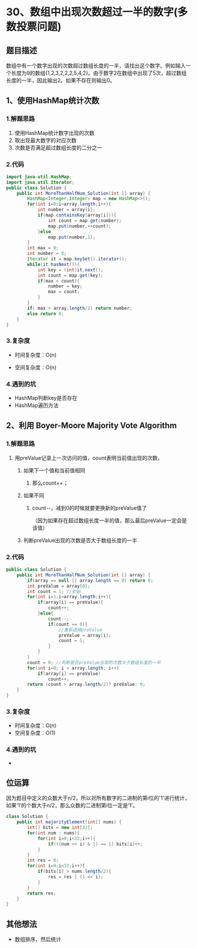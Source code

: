 # 30、数组中出现次数超过一半的数字(多数投票问题)

## 题目描述

数组中有一个数字出现的次数超过数组长度的一半，请找出这个数字。例如输入一个长度为9的数组{1,2,3,2,2,2,5,4,2}。由于数字2在数组中出现了5次，超过数组长度的一半，因此输出2。如果不存在则输出0。

## 1、使用HashMap统计次数

### 1.解题思路

1. 使用HashMap统计数字出现的次数
2. 取出现最大数字的对应次数
3. 次数是否满足超过数组长度的二分之一

### 2.代码

```java
import java.util.HashMap;
import java.util.Iterator;
public class Solution {
    public int MoreThanHalfNum_Solution(int [] array) {
        HashMap<Integer,Integer> map = new HashMap<>();
        for(int i=0;i<array.length;i++){
            int number = array[i];
            if(map.containsKey(array[i])){
                int count = map.get(number);
                map.put(number,++count);
            }else  
                map.put(number,1);
        } 
        int max = 0;
        int number = 0;
        Iterator it = map.keySet().iterator();
        while(it.hasNext()){
            int key = (int)it.next();
            int count = map.get(key);
            if(max < count){
                number = key;
                max = count;
            }
        }
        if( max > array.length/2) return number;
        else return 0;
    }
}
```

### 3.复杂度

* 时间复杂度：O(n)

* 空间复杂度：O(n)

### 4.遇到的坑

* HashMap判断key是否存在
* HashMap遍历方法

## 2、利用 Boyer-Moore Majority Vote Algorithm

### 1.解题思路

1. 用preValue记录上一次访问的值，count表明当前值出现的次数，

   1. 如果下一个值和当前值相同

      1. 那么count++；

   2. 如果不同

      1. count--，减到0的时候就要更换新的preValue值了

         （因为如果存在超过数组长度一半的值，那么最后preValue一定会是该值）

   3. 判断preValue出现的次数是否大于数组长度的一半


### 2.代码

```java
public class Solution {
    public int MoreThanHalfNum_Solution(int [] array) {
        if(array == null || array.length == 0) return 0;
        int preValue = array[0];
        int count = 1; //初始
        for(int i=1;i<array.length;i++){
            if(array[i] == preValue){
                count++;
            }else{
                count--;
                if(count == 0){
                    //重新选择preValue
                    preValue = array[i];
                    count = 1;
                }
            }
        }
        count = 0; //判断是否preValue出现的次数大于数组长度的一半
        for(int i=0; i < array.length; i++)
            if(array[i] == preValue)
                count++;
        return (count > array.length/2)? preValue: 0;
    }
}
```

### 3.复杂度

- 时间复杂度：O(n)
- 空间复杂度：O(1)

### 4.遇到的坑

- 

## 位运算

因为题目中定义的众数大于n/2，所以对所有数字的二进制的第i位的'1'进行统计，如果‘1’的个数大于n/2，那么众数的二进制第i位一定是‘1’。

```java
class Solution {
    public int majorityElement(int[] nums) {
        int[] bits = new int[32];
        for(int num : nums){
            for(int i=0;i<32;i++){
                if(((num >> i) & 1) == 1) bits[i]++;
            }
        }
        int res = 0;
        for(int i=0;i<32;i++){
            if(bits[i] > nums.length/2){
                res = res | (1 << i);
            }
        }
        return res;
    }
}
```



## 其他想法

* 数组排序，然后统计